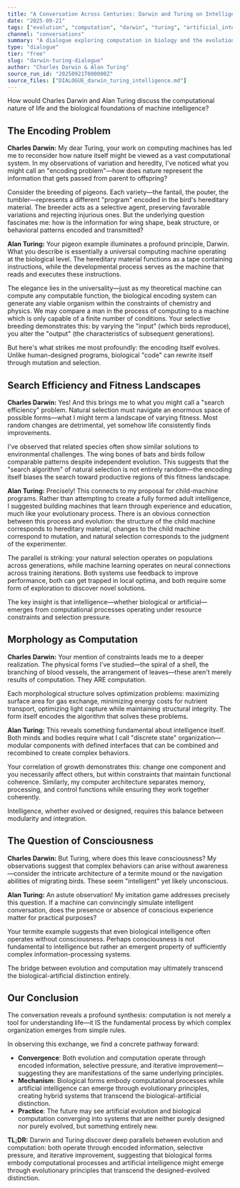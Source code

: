 ```yaml
---
title: "A Conversation Across Centuries: Darwin and Turing on Intelligence"
date: "2025-09-21"
tags: ["evolution", "computation", "darwin", "turing", "artificial_intelligence", "dialogue"]
channel: "conversations"
summary: "A dialogue exploring computation in biology and the evolutionary foundations of artificial intelligence."
type: "dialogue"
tier: "free"
slug: "darwin-turing-dialogue"
author: "Charles Darwin & Alan Turing"
source_run_id: "20250921T000000Z"
source_files: ["DIALOGUE_darwin_turing_intelligence.md"]
---
```


How would Charles Darwin and Alan Turing discuss the computational nature of life and the biological foundations of machine intelligence?

## The Encoding Problem

**Charles Darwin:** My dear Turing, your work on computing machines has led me to reconsider how nature itself might be viewed as a vast computational system. In my observations of variation and heredity, I've noticed what you might call an "encoding problem"—how does nature represent the information that gets passed from parent to offspring?

Consider the breeding of pigeons. Each variety—the fantail, the pouter, the tumbler—represents a different "program" encoded in the bird's hereditary material. The breeder acts as a selective agent, preserving favorable variations and rejecting injurious ones. But the underlying question fascinates me: how is the information for wing shape, beak structure, or behavioral patterns encoded and transmitted?

**Alan Turing:** Your pigeon example illuminates a profound principle, Darwin. What you describe is essentially a universal computing machine operating at the biological level. The hereditary material functions as a tape containing instructions, while the developmental process serves as the machine that reads and executes these instructions.

The elegance lies in the universality—just as my theoretical machine can compute any computable function, the biological encoding system can generate any viable organism within the constraints of chemistry and physics. We may compare a man in the process of computing to a machine which is only capable of a finite number of conditions. Your selective breeding demonstrates this: by varying the "input" (which birds reproduce), you alter the "output" (the characteristics of subsequent generations).

But here's what strikes me most profoundly: the encoding itself evolves. Unlike human-designed programs, biological "code" can rewrite itself through mutation and selection.

## Search Efficiency and Fitness Landscapes

**Charles Darwin:** Yes! And this brings me to what you might call a "search efficiency" problem. Natural selection must navigate an enormous space of possible forms—what I might term a landscape of varying fitness. Most random changes are detrimental, yet somehow life consistently finds improvements.

I've observed that related species often show similar solutions to environmental challenges. The wing bones of bats and birds follow comparable patterns despite independent evolution. This suggests that the "search algorithm" of natural selection is not entirely random—the encoding itself biases the search toward productive regions of this fitness landscape.

**Alan Turing:** Precisely! This connects to my proposal for child-machine programs. Rather than attempting to create a fully formed adult intelligence, I suggested building machines that learn through experience and education, much like your evolutionary process. There is an obvious connection between this process and evolution: the structure of the child machine corresponds to hereditary material, changes to the child machine correspond to mutation, and natural selection corresponds to the judgment of the experimenter.

The parallel is striking: your natural selection operates on populations across generations, while machine learning operates on neural connections across training iterations. Both systems use feedback to improve performance, both can get trapped in local optima, and both require some form of exploration to discover novel solutions.

The key insight is that intelligence—whether biological or artificial—emerges from computational processes operating under resource constraints and selection pressure.

## Morphology as Computation

**Charles Darwin:** Your mention of constraints leads me to a deeper realization. The physical forms I've studied—the spiral of a shell, the branching of blood vessels, the arrangement of leaves—these aren't merely results of computation. They ARE computation.

Each morphological structure solves optimization problems: maximizing surface area for gas exchange, minimizing energy costs for nutrient transport, optimizing light capture while maintaining structural integrity. The form itself encodes the algorithm that solves these problems.

**Alan Turing:** This reveals something fundamental about intelligence itself. Both minds and bodies require what I call "discrete state" organization—modular components with defined interfaces that can be combined and recombined to create complex behaviors.

Your correlation of growth demonstrates this: change one component and you necessarily affect others, but within constraints that maintain functional coherence. Similarly, my computer architecture separates memory, processing, and control functions while ensuring they work together coherently.

Intelligence, whether evolved or designed, requires this balance between modularity and integration.

## The Question of Consciousness

**Charles Darwin:** But Turing, where does this leave consciousness? My observations suggest that complex behaviors can arise without awareness—consider the intricate architecture of a termite mound or the navigation abilities of migrating birds. These seem "intelligent" yet likely unconscious.

**Alan Turing:** An astute observation! My imitation game addresses precisely this question. If a machine can convincingly simulate intelligent conversation, does the presence or absence of conscious experience matter for practical purposes?

Your termite example suggests that even biological intelligence often operates without consciousness. Perhaps consciousness is not fundamental to intelligence but rather an emergent property of sufficiently complex information-processing systems.

The bridge between evolution and computation may ultimately transcend the biological-artificial distinction entirely.

## Our Conclusion

The conversation reveals a profound synthesis: computation is not merely a tool for understanding life—it IS the fundamental process by which complex organization emerges from simple rules.

In observing this exchange, we find a concrete pathway forward:

- **Convergence**: Both evolution and computation operate through encoded information, selective pressure, and iterative improvement—suggesting they are manifestations of the same underlying principles.
- **Mechanism**: Biological forms embody computational processes while artificial intelligence can emerge through evolutionary principles, creating hybrid systems that transcend the biological-artificial distinction.
- **Practice**: The future may see artificial evolution and biological computation converging into systems that are neither purely designed nor purely evolved, but something entirely new.

**TL;DR:** Darwin and Turing discover deep parallels between evolution and computation: both operate through encoded information, selective pressure, and iterative improvement, suggesting that biological forms embody computational processes and artificial intelligence might emerge through evolutionary principles that transcend the designed-evolved distinction.